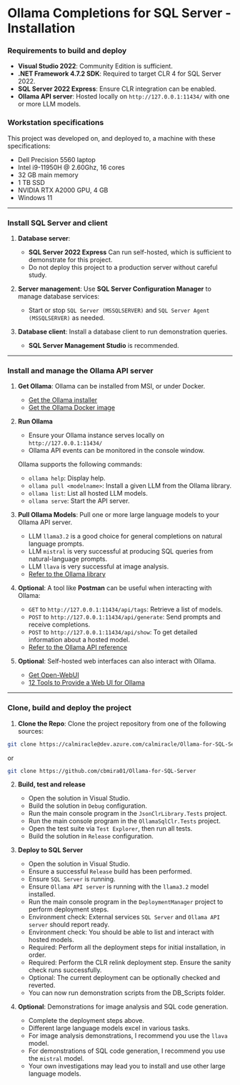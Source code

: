 # Ollama Completions for SQL Server - Installation

### Requirements to build and deploy

   - **Visual Studio 2022**: Community Edition is sufficient.
   - **.NET Framework 4.7.2 SDK**: Required to target CLR 4 for SQL Server 2022.
   - **SQL Server 2022 Express**: Ensure CLR integration can be enabled.
   - **Ollama API server**: Hosted locally on `http://127.0.0.1:11434/` with one or more LLM models.

### Workstation specifications

This project was developed on, and deployed to, a machine with these specifications:

   - Dell Precision 5560 laptop
   - Intel i9-11950H @ 2.60Ghz, 16 cores
   - 32 GB main memory
   - 1 TB SSD
   - NVIDIA RTX A2000 GPU, 4 GB
   - Windows 11

---

### Install SQL Server and client

1. **Database server**: 
   - **SQL Server 2022 Express** Can run self-hosted, which is sufficient to demonstrate for this project.
   - Do not deploy this project to a production server without careful study.

2. **Server management**: Use **SQL Server Configuration Manager** to manage database services:
   - Start or stop `SQL Server (MSSQLSERVER)` and `SQL Server Agent (MSSQLSERVER)` as needed.

3. **Database client**: Install a database client to run demonstration queries. 
   - **SQL Server Management Studio** is recommended.

---

### Install and manage the Ollama API server

1. **Get Ollama**: Ollama can be installed from MSI, or under Docker.
   - [Get the Ollama installer](https://ollama.com/)
   - [Get the Ollama Docker image](https://hub.docker.com/r/ollama/ollama)

2. **Run Ollama**
   - Ensure your Ollama instance serves locally on `http://127.0.0.1:11434/`
   - Ollama API events can be monitored in the console window.

   Ollama supports the following commands:
   - `ollama help`: Display help.
   - `ollama pull <modelname>`: Install a given LLM from the Ollama library.
   - `ollama list`: List all hosted LLM models.
   - `ollama serve`: Start the API server.

3. **Pull Ollama Models**: Pull one or more large language models to your Ollama API server.
   - LLM `llama3.2` is a good choice for general completions on natural language prompts.
   - LLM `mistral` is very successful at producing SQL queries from natural-language prompts.
   - LLM `llava` is very successful at image analysis.
   - [Refer to the Ollama library](https://ollama.com/library)

4. **Optional**: A tool like **Postman** can be useful when interacting with Ollama:
   - `GET` to `http://127.0.0.1:11434/api/tags`: Retrieve a list of models.
   - `POST` to `http://127.0.0.1:11434/api/generate`: Send prompts and receive completions.
   - `POST` to `http://127.0.0.1:11434/api/show`: To get detailed information about a hosted model.
   - [Refer to the Ollama API reference](https://github.com/ollama/ollama/blob/main/docs/api.md)

5. **Optional**: Self-hosted web interfaces can also interact with Ollama.
   - [Get Open-WebUI](https://openwebui.com/)
   - [12 Tools to Provide a Web UI for Ollama](https://itsfoss.com/ollama-web-ui-tools/)

---

### Clone, build and deploy the project

1. **Clone the Repo**: Clone the project repository from one of the following sources:

```bash
git clone https://calmiracle@dev.azure.com/calmiracle/Ollama-for-SQL-Server/_git/Ollama-for-SQL-Server
```
or
```bash
git clone https://github.com/cbmira01/Ollama-for-SQL-Server
```

2. **Build, test and release**
   - Open the solution in Visual Studio.
   - Build the solution in `Debug` configuration.
   - Run the main console program in the `JsonClrLibrary.Tests` project.
   - Run the main console program in the `OllamaSqlClr.Tests` project.
   - Open the test suite via `Test Explorer`, then run all tests.
   - Build the solution in `Release` configuration.

3. **Deploy to SQL Server**
   - Open the solution in Visual Studio.
   - Ensure a successful `Release` build has been performed.
   - Ensure `SQL Server` is running.
   - Ensure `Ollama API server` is running with the `llama3.2` model installed.
   - Run the main console program in the `DeploymentManager` project to perform deployment steps.
   - Environment check: External services `SQL Server` and `Ollama API server` should report ready.
   - Environment check: You should be able to list and interact with hosted models.
   - Required: Perform all the deployment steps for initial installation, in order.
   - Required: Perform the CLR relink deployment step. Ensure the sanity check runs successfully.
   - Optional: The current deployment can be optionally checked and reverted.
   - You can now run demonstration scripts from the DB_Scripts folder.

4. **Optional**: Demonstrations for image analysis and SQL code generation.
   - Complete the deployment steps above.
   - Different large language models excel in various tasks.
   - For image analysis demonstrations, I recommend you use the `llava` model.
   - For demonstrations of SQL code generation, I recommend you use the `mistral` model.
   - Your own investigations may lead you to install and use other large language models.

